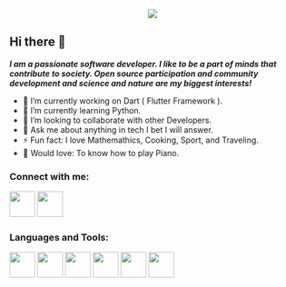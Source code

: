 <p align="center"><img src="https://github.com/user-attachments/assets/cd0c303b-23ce-4b24-adbb-59ba8d3423ae"/></p>

## Hi there 👋

***I am a passionate software developer. I like to be a part of minds that contribute to society. Open source participation and community development and science and nature are my biggest interests!***

- 🔭 I’m currently working on Dart ( Flutter Framework ).
- 🌱 I’m currently learning Python.
- 👯 I’m looking to collaborate with other Developers.
- 💬 Ask me about anything in tech I bet I will answer.
- ⚡ Fun fact: I love Mathemathics, Cooking, Sport, and Traveling.
- 🎸 Would love: To know how to play Piano.

### Connect with me:

<p align="left">  
<a href="https://t.me/iAmin_com" target="blank"><img width= 45 height= 45 src="https://img.icons8.com/color/48/telegram-app--v1.png"/></a>
<a href="mailto:helloamin.com@gmail.com" target="blank"><img width= 45 height=45 src="https://img.icons8.com/color/480/gmail-new.png"/></a>
</p>

### Languages and Tools:

<p>
<img width="45" height="45" src="https://img.icons8.com/color/45/dart.png"/> 
<img width="45" height="45" src="https://img.icons8.com/fluency/45/flutter.png"/> 
<img width="45" height="45" src="https://img.icons8.com/color/45/python--v1.png"/> 
<img width="45" height="45" src="https://img.icons8.com/fluency/35/000000/visual-studio-code-2019.png"/>
<img width="45" height="45" src="https://img.icons8.com/color/35/000000/git.png"/> 
<img width="45" height="45" src="https://img.icons8.com/color/35/000000/github.png"/> 
</p>
